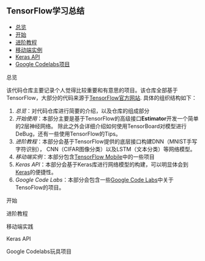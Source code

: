 ## TensorFlow学习总结

* [总览](#overview)
* [开始](#getstarted)
* [进阶教程](#tutorial)
* [移动端实例](#mobile)
* [Keras API](#keras)
* [Google Codelabs项目](#codelabs)

<span id='overview'>总览</span>

该代码仓库主要记录个人觉得比较重要和有意思的项目。该仓库全部基于TensorFlow，大部分的代码来源于[TensorFlow官方网站](https://www.tensorflow.org/get_started/).
具体的组织结构如下：<br/>
1. _总览_：对代码仓库进行简要的介绍，以及仓库的组成部分
2. _开始使用_：本部分主要是基于TensorFlow的高级接口**Estimator**开发一个简单的2层神经网络。
除此之外会详细介绍如何使用TensorBoard对模型进行DeBug，还有一些使用TensorFlow的Tips。
3. _进阶教程_：本部分会基于TensorFlow提供的底层接口构建DNN（MNIST手写字符识别）， CNN（CIFAR图像分类）以及LSTM（文本分类）等网络模型。
4. _移动端实例_：本部分包含[TensorFlow Mobile](https://www.tensorflow.org/mobile/)中的一些项目
5. _Keras API_：本部分会基于Keras库进行网络模型的构建，可以明显体会到[Keras](https://keras.io/)的便捷性。
6. _Google Code Labs_：本部分会包含一些[Google Code Labs](https://codelabs.developers.google.com/)中关于TensoFlow的项目。

<sspan id="getstarted">开始</span>

<span id="tutorial">进阶教程</span>

<span id="mobile">移动端实践</span>

<span id='keras'>Keras API</span>

<span id='codelabs'>Google Codelabs玩具项目</span>
